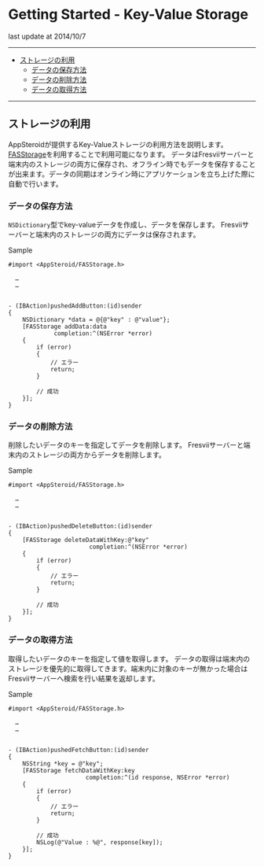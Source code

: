 # Getting Started - Key-Value Storage

last update at 2014/10/7

---

- [ストレージの利用](#HowToUseKeyValueStorage)
  - [データの保存方法](#HowToStoreData)
  - [データの削除方法](#HowToDeleteData)
  - [データの取得方法](#HowToFetchData)

---


## <a name="HowToUseKeyValueStorage"> ストレージの利用 </a>

AppSteroidが提供するKey-Valueストレージの利用方法を説明します。
[FASStorage](../Specs/Spec-Storage.md/#FASStorage)を利用することで利用可能になります。
データはFresviiサーバーと端末内のストレージの両方に保存され、オフライン時でもデータを保存することが出来ます。データの同期はオンライン時にアプリケーションを立ち上げた際に自動で行います。

### <a name="HowToStoreData"> データの保存方法 </a>
`NSDictionary`型でkey-valueデータを作成し、データを保存します。
Fresviiサーバーと端末内のストレージの両方にデータは保存されます。

Sample

```
#import <AppSteroid/FASStorage.h>

  …
  …


- (IBAction)pushedAddButton:(id)sender
{
    NSDictionary *data = @{@"key" : @"value"};
    [FASStorage addData:data
             completion:^(NSError *error)
    {
        if (error)
        {
            // エラー
            return;
        }

        // 成功
    }];
}
```

### <a name="HowToDeleteData"> データの削除方法 </a>
削除したいデータのキーを指定してデータを削除します。
Fresviiサーバーと端末内のストレージの両方からデータを削除します。

Sample

```
#import <AppSteroid/FASStorage.h>

  …
  …


- (IBAction)pushedDeleteButton:(id)sender
{
    [FASStorage deleteDataWithKey:@"key"
                       completion:^(NSError *error)
    {
        if (error)
        {
            // エラー
            return;
        }

        // 成功
    }];
}
```

### <a name="HowToFetchData"> データの取得方法 </a>
取得したいデータのキーを指定して値を取得します。
データの取得は端末内のストレージを優先的に取得してきます。端末内に対象のキーが無かった場合はFresviiサーバーへ検索を行い結果を返却します。

Sample

```
#import <AppSteroid/FASStorage.h>

  …
  …


- (IBAction)pushedFetchButton:(id)sender
{
    NSString *key = @"key";
    [FASStorage fetchDataWithKey:key
                      completion:^(id response, NSError *error)
    {
        if (error)
        {
            // エラー
            return;
        }

        // 成功
        NSLog(@"Value : %@", response[key]);
    }];
}
```
